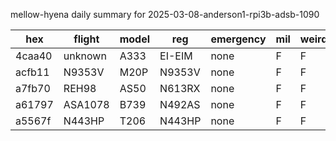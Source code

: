 mellow-hyena daily summary for 2025-03-08-anderson1-rpi3b-adsb-1090

|hex|flight|model|reg|emergency|mil|weirdo|
|--|--|--|--|--|--|--|
|4caa40|unknown|A333|EI-EIM|none|F|F|
|acfb11|N9353V|M20P|N9353V|none|F|F|
|a7fb70|REH98|AS50|N613RX|none|F|F|
|a61797|ASA1078|B739|N492AS|none|F|F|
|a5567f|N443HP|T206|N443HP|none|F|F|
